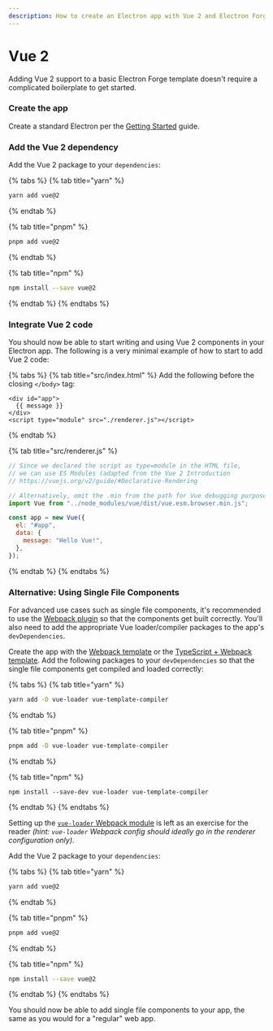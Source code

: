 ```yaml
---
description: How to create an Electron app with Vue 2 and Electron Forge
---
```


# Vue 2

Adding Vue 2 support to a basic Electron Forge template doesn't require a complicated boilerplate to get started.

### Create the app

Create a standard Electron per the [Getting Started](../../README.md#getting-started) guide.

### Add the Vue 2 dependency

Add the Vue 2 package to your `dependencies`:

{% tabs %}
{% tab title="yarn" %}

```bash
yarn add vue@2
```

{% endtab %}

{% tab title="pnpm" %}

```bash
pnpm add vue@2
```

{% endtab %}

{% tab title="npm" %}

```bash
npm install --save vue@2
```

{% endtab %}
{% endtabs %}

### Integrate Vue 2 code

You should now be able to start writing and using Vue 2 components in your Electron app. The following is a very minimal example of how to start to add Vue 2 code:

{% tabs %}
{% tab title="src/index.html" %}
Add the following before the closing `</body>` tag:

```markup
<div id="app">
  {{ message }}
</div>
<script type="module" src="./renderer.js"></script>
```

{% endtab %}

{% tab title="src/renderer.js" %}

```javascript
// Since we declared the script as type=module in the HTML file,
// we can use ES Modules (adapted from the Vue 2 Introduction
// https://vuejs.org/v2/guide/#Declarative-Rendering

// Alternatively, omit the .min from the path for Vue debugging purposes.
import Vue from "../node_modules/vue/dist/vue.esm.browser.min.js";

const app = new Vue({
  el: "#app",
  data: {
    message: "Hello Vue!",
  },
});
```

{% endtab %}
{% endtabs %}

### Alternative: Using Single File Components <a href="#using-single-file-components" id="using-single-file-components"></a>

For advanced use cases such as single file components, it's recommended to use the [Webpack plugin](../../config/plugins/webpack.md) so that the components get built correctly. You'll also need to add the appropriate Vue loader/compiler packages to the app's `devDependencies`.

Create the app with the [Webpack template](../../templates/webpack-template.md) or the [TypeScript + Webpack template](../../templates/typescript-+-webpack-template.md). Add the following packages to your `devDependencies` so that the single file components get compiled and loaded correctly:

{% tabs %}
{% tab title="yarn" %}

```bash
yarn add -D vue-loader vue-template-compiler
```

{% endtab %}

{% tab title="pnpm" %}

```bash
pnpm add -D vue-loader vue-template-compiler
```

{% endtab %}

{% tab title="npm" %}

```
npm install --save-dev vue-loader vue-template-compiler
```

{% endtab %}
{% endtabs %}

Setting up the [`vue-loader` Webpack module](https://vue-loader.vuejs.org/guide/#webpack-configuration) is left as an exercise for the reader _(hint: `vue-loader` Webpack config should ideally go in the renderer configuration only)_.

Add the Vue 2 package to your `dependencies`:

{% tabs %}
{% tab title="yarn" %}

```bash
yarn add vue@2
```

{% endtab %}

{% tab title="pnpm" %}

```bash
pnpm add vue@2
```

{% endtab %}

{% tab title="npm" %}

```bash
npm install --save vue@2
```

{% endtab %}
{% endtabs %}

You should now be able to add single file components to your app, the same as you would for a "regular" web app.

